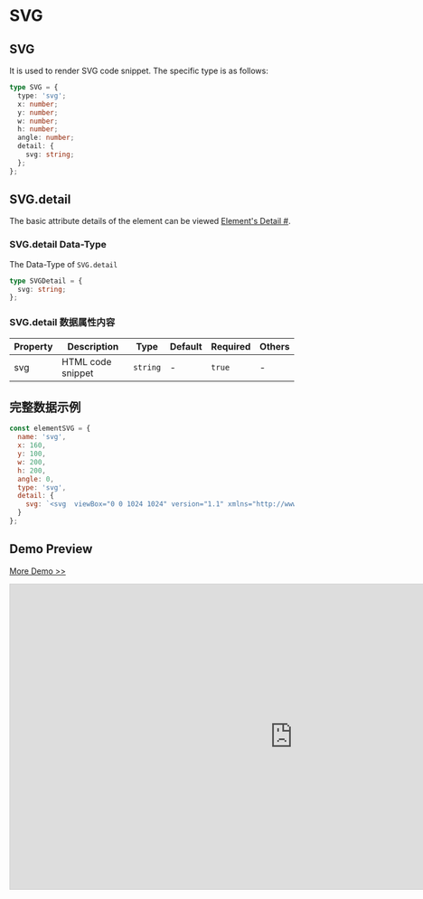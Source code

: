 # SVG

## SVG

It is used to render SVG code snippet. The specific type is as follows:

```ts
type SVG = {
  type: 'svg';
  x: number;
  y: number;
  w: number;
  h: number;
  angle: number;
  detail: {
    svg: string;
  };
};
```

## SVG.detail

The basic attribute details of the element can be viewed [Element's Detail #](./info.md#element-s-detail).

### SVG.detail Data-Type

The Data-Type of `SVG.detail`

```ts
type SVGDetail = {
  svg: string;
};
```

### SVG.detail 数据属性内容

| Property | Description       | Type     | Default | Required | Others |
| -------- | ----------------- | -------- | ------- | -------- | ------ |
| svg      | HTML code snippet | `string` | -       | `true`   | -      |

## 完整数据示例

```js
const elementSVG = {
  name: 'svg',
  x: 160,
  y: 100,
  w: 200,
  h: 200,
  angle: 0,
  type: 'svg',
  detail: {
    svg: `<svg  viewBox="0 0 1024 1024" version="1.1" xmlns="http://www.w3.org/2000/svg"  width="400" height="400"><path d="M512 1013.76c-277.11488 0-501.76-224.64512-501.76-501.76S234.88512 10.24 512 10.24s501.76 224.64512 501.76 501.76-224.64512 501.76-501.76 501.76z m0-51.02592c248.9344 0 450.73408-201.79968 450.73408-450.73408 0-248.9344-201.79968-450.73408-450.73408-450.73408-248.9344 0-450.73408 201.79968-450.73408 450.73408 0 248.9344 201.79968 450.73408 450.73408 450.73408zM456.9856 637.9008l295.45984-339.94752a26.4192 26.4192 0 0 1 37.59616-2.31936 28.32896 28.32896 0 0 1 3.10784 38.8608l-307.01568 380.38016a30.72 30.72 0 0 1-42.90048 4.84864L235.44832 556.2368a32.128 32.128 0 0 1-5.74976-44.6464 32.1536 32.1536 0 0 1 44.544-6.58944l182.74304 132.90496z" fill="#1890ff"></path></svg>`
  }
};
```

## Demo Preview

[More Demo >>](https://idraw.js.org/playground/?demo=elem-svg)

<iframe class="idraw-playground-preview" 
    src="https://idraw.js.org/playground/?demo=elem-svg&header=false&sider=false&default-editor-split=50" 
    width="1000" height="540" frameborder="no" border="0"
    style="border: 1px solid #cecece; margin: 0px auto;"
  ></iframe>
